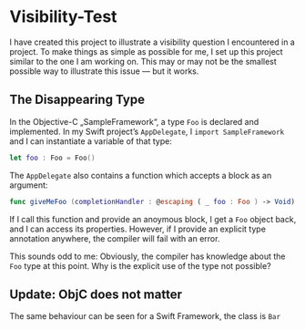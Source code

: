 # Visibility-Test

I have created this project to illustrate a visibility question I encountered in a project. To make things as simple as possible for me, I set up this project similar to the one I am working on.
This may or may not be the smallest possible way to illustrate this issue — but it works.

## The Disappearing Type
In the Objective-C „SampleFramework“, a type `Foo` is declared and implemented.
In my Swift project’s `AppDelegate`, I `import SampleFramework` and I can instantiate a variable of that type:
```Swift
let foo : Foo = Foo()
```
The `AppDelegate` also contains a function which accepts a block as an argument: 
```Swift
func giveMeFoo (completionHandler : @escaping ( _ foo : Foo ) -> Void)
```

If I call this function and provide an anoymous block, I get a `Foo` object back, and I can access its properties. However, if I provide an explicit type annotation anywhere, the compiler will fail with an error.

This sounds odd to me: Obviously, the compiler has knowledge about the `Foo` type at this point. Why is the explicit use of the type not possible?

## Update: ObjC does not matter

The same behaviour can be seen for a Swift Framework, the class is `Bar`